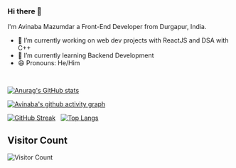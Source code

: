 ### Hi there 👋

I'm Avinaba Mazumdar a Front-End Developer from Durgapur, India.


- 🔭 I’m currently working on web dev projects with ReactJS and DSA with C++
- 🌱 I’m currently learning Backend Development
- 😄 Pronouns: He/Him
<!--
- 👯 I’m looking to collaborate on ...
- 🤔 I’m looking for help with ...
- 💬 Ask me about ...
- 📫 How to reach me: ...
- ⚡ Fun fact: ...
-->
<br>

[![Anurag's GitHub stats](https://github-readme-stats.vercel.app/api?username=Avinaba-Mazumdar&show_icons=true&theme=radical&hide=stars&count_private=true)](https://github.com/anuraghazra/github-readme-stats)



[![Avinaba's github activity graph](https://activity-graph.herokuapp.com/graph?username=avinaba-mazumdar&theme=rogue)](https://github.com/Avinaba-Mazumdar)


[![GitHub Streak](https://github-readme-streak-stats.herokuapp.com/?user=denvercoder1&theme=radical&currStreakNum=2FD3EB&fire=pink&sideLabels=F00)](https://git.io/streak-stats)
&nbsp; [![Top Langs](https://github-readme-stats.vercel.app/api/top-langs/?username=Avinaba-Mazumdar&layout=compact&langs_count=5&theme=radical)](https://github.com/anuraghazra/github-readme-stats)



## Visitor Count
![Visitor Count](https://profile-counter.glitch.me/Avinaba-Mazumdar/count.svg)
